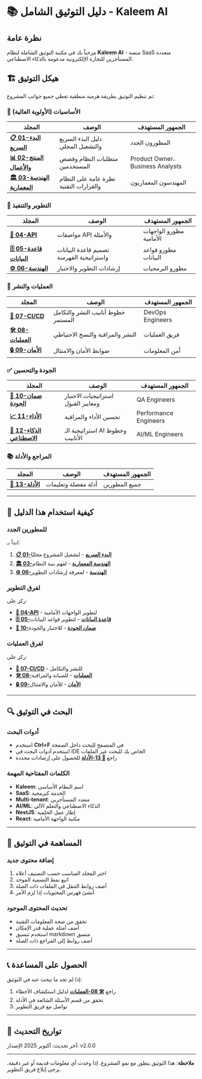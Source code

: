 # 📚 دليل التوثيق الشامل - Kaleem AI

## نظرة عامة

مرحباً بك في مكتبة التوثيق الشاملة لنظام **Kaleem AI** - منصة SaaS متعددة المستأجرين للتجارة الإلكترونية مدعومة بالذكاء الاصطناعي.

## 🏗️ هيكل التوثيق

تم تنظيم التوثيق بطريقة هرمية منطقية تغطي جميع جوانب المشروع:

### 🎯 **الأساسيات (الأولوية العالية)**
| المجلد | الوصف | الجمهور المستهدف |
|---------|--------|-------------------|
| **[📋 01-البدء السريع](./01-quick-start/)** | دليل البدء السريع والتشغيل المحلي | المطورون الجدد |
| **[📊 02-المنتج والأعمال](./1-product-business/)** | متطلبات النظام وقصص المستخدمين | Product Owner، Business Analysts |
| **[🏛️ 03-الهندسة المعمارية](./2-architecture/)** | نظرة عامة على النظام والقرارات التقنية | المهندسون المعماريون |

### 🔧 **التطوير والتنفيذ**
| المجلد | الوصف | الجمهور المستهدف |
|---------|--------|-------------------|
| **[🔌 04-API](./3-api/)** | مواصفات API والأمثلة | مطورو الواجهات الأمامية |
| **[🗄️ 05-قاعدة البيانات](./4-database/)** | تصميم قاعدة البيانات واستراتيجية الفهرسة | مطورو قواعد البيانات |
| **[⚙️ 06-الهندسة](./5-engineering/)** | إرشادات التطوير والاختبار | مطورو البرمجيات |

### 🚀 **العمليات والنشر**
| المجلد | الوصف | الجمهور المستهدف |
|---------|--------|-------------------|
| **[🔄 07-CI/CD](./6-ci-cd/)** | خطوط أنابيب النشر والتكامل المستمر | DevOps Engineers |
| **[🛠️ 08-العمليات](./7-ops/)** | النشر والمراقبة والنسخ الاحتياطي | فريق العمليات |
| **[🔒 09-الأمان](./8-security/)** | ضوابط الأمان والامتثال | أمن المعلومات |

### ✅ **الجودة والتحسين**
| المجلد | الوصف | الجمهور المستهدف |
|---------|--------|-------------------|
| **[🧪 10-ضمان الجودة](./9-qa/)** | استراتيجيات الاختبار ومعايير القبول | QA Engineers |
| **[📈 11-الأداء](./10-perf/)** | تحسين الأداء والمراقبة | Performance Engineers |
| **[🤖 12-الذكاء الاصطناعي](./11-ai/)** | استراتيجية الـ AI وخطوط الأنابيب | AI/ML Engineers |

### 📚 **المراجع والأدلة**
| المجلد | الوصف | الجمهور المستهدف |
|---------|--------|-------------------|
| **[📖 13-الأدلة](./12-guides/)** | أدلة مفصلة وتعليمات | جميع المطورين |

---

## 🎯 **كيفية استخدام هذا الدليل**

### **للمطورين الجدد**
ابدأ بـ:
1. **[📋 01-البدء السريع](./01-quick-start/)** - لتشغيل المشروع محليًا
2. **[🏛️ 03-الهندسة المعمارية](./2-architecture/)** - لفهم بنية النظام
3. **[⚙️ 06-الهندسة](./5-engineering/)** - لمعرفة إرشادات التطوير

### **لفرق التطوير**
ركز على:
- **[🔌 04-API](./3-api/)** - لتطوير الواجهات الأمامية
- **[🗄️ 05-قاعدة البيانات](./4-database/)** - لتطوير قواعد البيانات
- **[🧪 10-ضمان الجودة](./9-qa/)** - للاختبار والجودة

### **لفرق العمليات**
ركز على:
- **[🔄 07-CI/CD](./6-ci-cd/)** - للنشر والتكامل
- **[🛠️ 08-العمليات](./7-ops/)** - للصيانة والمراقبة
- **[🔒 09-الأمان](./8-security/)** - للأمان والامتثال

---

## 🔍 **البحث في التوثيق**

### **أدوات البحث**
- استخدم **Ctrl+F** في المتصفح للبحث داخل الصفحة
- استخدم أدوات البحث في IDE الخاص بك للبحث عبر الملفات
- راجع **[📖 13-الأدلة](./12-guides/)** للحصول على إرشادات محددة

### **الكلمات المفتاحية المهمة**
- **Kaleem**: اسم النظام الأساسي
- **SaaS**: الخدمة كبرمجية
- **Multi-tenant**: متعدد المستأجرين
- **AI/ML**: الذكاء الاصطناعي والتعلم الآلي
- **NestJS**: إطار عمل الخلفية
- **React**: مكتبة الواجهة الأمامية

---

## 📝 **المساهمة في التوثيق**

### **إضافة محتوى جديد**
1. اختر المجلد المناسب حسب التصنيف أعلاه
2. اتبع نمط التسمية الموحد
3. أضف روابط التنقل في الملفات ذات الصلة
4. أنشئ فهرس المحتويات إذا لزم الأمر

### **تحديث المحتوى الموجود**
- تحقق من صحة المعلومات التقنية
- أضف أمثلة عملية قدر الإمكان
- استخدم تنسيق markdown متسق
- أضف روابط إلى المراجع ذات الصلة

---

## 📞 **الحصول على المساعدة**

إذا لم تجد ما تبحث عنه في التوثيق:
1. راجع **[🛠️ 08-العمليات](./7-ops/)** لدليل استكشاف الأخطاء
2. تحقق من قسم الأسئلة الشائعة في الأدلة
3. تواصل مع فريق التطوير

---

## 📅 **تواريخ التحديث**

آخر تحديث: أكتوبر 2025
الإصدار: v2.0.0

---

**ملاحظة**: هذا التوثيق يتطور مع نمو المشروع. إذا وجدت أي معلومات قديمة أو غير دقيقة، يرجى إبلاغ فريق التطوير.
